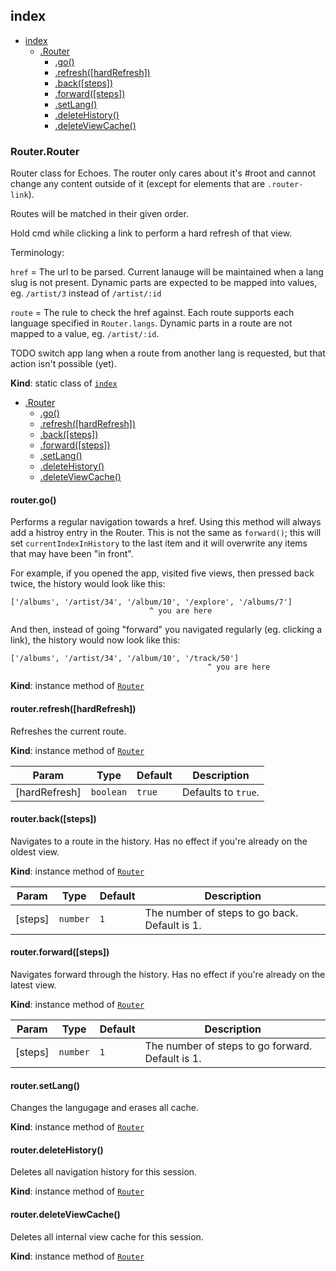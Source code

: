 <a name="module_index"></a>

## index

* [index](#module_index)
    * [.Router](#module_index.Router)
        * [.go()](#module_index.Router+go)
        * [.refresh([hardRefresh])](#module_index.Router+refresh)
        * [.back([steps])](#module_index.Router+back)
        * [.forward([steps])](#module_index.Router+forward)
        * [.setLang()](#module_index.Router+setLang)
        * [.deleteHistory()](#module_index.Router+deleteHistory)
        * [.deleteViewCache()](#module_index.Router+deleteViewCache)

<a name="module_index.Router"></a>

### Router.Router
Router class for Echoes. The router only cares about it's #root and cannot
change any content outside of it (except for elements that are
`.router-link`).

Routes will be matched in their given order.

Hold cmd while clicking a link to perform a hard refresh of that view.

Terminology:

`href` = The url to be parsed. Current lanauge will be maintained when a lang
slug is not present. Dynamic parts are expected to be mapped into values, eg.
`/artist/3` instead of `/artist/:id`

`route` = The rule to check the href against. Each route supports each
language specified in `Router.langs`. Dynamic parts in a route are not mapped
to a value, eg. `/artist/:id`.

TODO switch app lang when a route from another lang is requested, but that
action isn't possible (yet).

**Kind**: static class of [<code>index</code>](#module_index)  

* [.Router](#module_index.Router)
    * [.go()](#module_index.Router+go)
    * [.refresh([hardRefresh])](#module_index.Router+refresh)
    * [.back([steps])](#module_index.Router+back)
    * [.forward([steps])](#module_index.Router+forward)
    * [.setLang()](#module_index.Router+setLang)
    * [.deleteHistory()](#module_index.Router+deleteHistory)
    * [.deleteViewCache()](#module_index.Router+deleteViewCache)

<a name="module_index.Router+go"></a>

#### router.go()
Performs a regular navigation towards a href. Using this method will always add
a histroy entry in the Router. This is not the same as `forward()`; this will set
`currentIndexInHistory` to the last item and it will overwrite any items that may have 
been "in front".

For example, if you opened the app, visited five views, then pressed back twice, the
history would look like this:

    ['/albums', '/artist/34', '/album/10', '/explore', '/albums/7']
                                   ^ you are here

And then, instead of going "forward" you navigated regularly (eg. clicking a link), the
history would now look like this:

    ['/albums', '/artist/34', '/album/10', '/track/50']
                                                ^ you are here

**Kind**: instance method of [<code>Router</code>](#module_index.Router)  
<a name="module_index.Router+refresh"></a>

#### router.refresh([hardRefresh])
Refreshes the current route.

**Kind**: instance method of [<code>Router</code>](#module_index.Router)  

| Param | Type | Default | Description |
| --- | --- | --- | --- |
| [hardRefresh] | <code>boolean</code> | <code>true</code> | Defaults to `true`. |

<a name="module_index.Router+back"></a>

#### router.back([steps])
Navigates to a route in the history. Has no effect if you're already on the oldest view.

**Kind**: instance method of [<code>Router</code>](#module_index.Router)  

| Param | Type | Default | Description |
| --- | --- | --- | --- |
| [steps] | <code>number</code> | <code>1</code> | The number of steps to go back. Default is 1. |

<a name="module_index.Router+forward"></a>

#### router.forward([steps])
Navigates forward through the history. Has no effect if you're already on the latest view.

**Kind**: instance method of [<code>Router</code>](#module_index.Router)  

| Param | Type | Default | Description |
| --- | --- | --- | --- |
| [steps] | <code>number</code> | <code>1</code> | The number of steps to go forward. Default is 1. |

<a name="module_index.Router+setLang"></a>

#### router.setLang()
Changes the langugage and erases all cache.

**Kind**: instance method of [<code>Router</code>](#module_index.Router)  
<a name="module_index.Router+deleteHistory"></a>

#### router.deleteHistory()
Deletes all navigation history for this session.

**Kind**: instance method of [<code>Router</code>](#module_index.Router)  
<a name="module_index.Router+deleteViewCache"></a>

#### router.deleteViewCache()
Deletes all internal view cache for this session.

**Kind**: instance method of [<code>Router</code>](#module_index.Router)  
